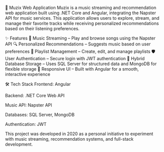 🎵 Muzix Web Application
Muzix is a music streaming and recommendation web application built using .NET Core and Angular, integrating the Napster API for music services. This application allows users to explore, stream, and manage their favorite tracks while receiving personalized recommendations based on their listening preferences.

✨ Features
🎵 Music Streaming – Play and browse songs using the Napster API
🔍 Personalized Recommendations – Suggests music based on user preferences
📂 Playlist Management – Create, edit, and manage playlists
🛡 User Authentication – Secure login with JWT authentication
💾 Hybrid Database Storage – Uses SQL Server for structured data and MongoDB for flexible storage
📱 Responsive UI – Built with Angular for a smooth, interactive experience

🛠 Tech Stack
Frontend: Angular

Backend: .NET Core Web API

Music API: Napster API

Databases: SQL Server, MongoDB

Authentication: JWT

This project was developed in 2020 as a personal initiative to experiment with music streaming, recommendation systems, and full-stack development.
